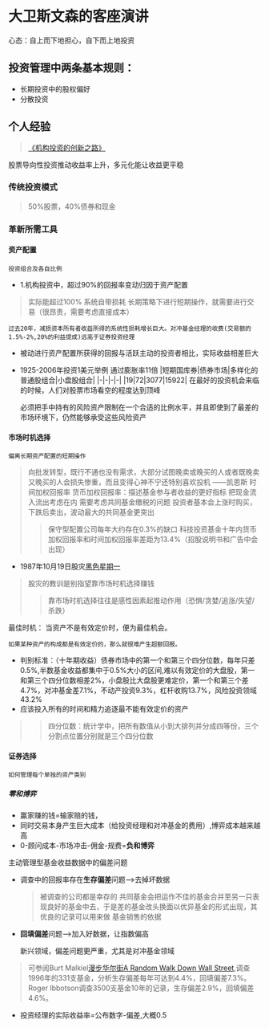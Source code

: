 # 大卫斯文森的客座演讲
心态：自上而下地担心，自下而上地投资
## 投资管理中两条基本规则：
* 长期投资中的股权偏好
* 分散投资

## 个人经验

>[《机构投资的创新之路》](https://book.douban.com/subject/4748753/)

股票导向性投资推动收益率上升，多元化能让收益更平稳

### 传统投资模式
>50%股票，40%债券和现金


### 革新所需工具
#### 资产配置 
	投资组合及各自比例
* 1.机构投资中，超过90%的回报率变动归因于资产配置
>实际能超过100%
系统自带损耗
长期策略下进行短期操作，就需要进行交易（很昂贵，需要考虑直接成本）
	
	过去20年，减损资本所有者收益所得的系统性损耗增长巨大。对冲基金经理的收费(交易额的1.5%-2%,20%的利益提成)远高于证券投资经理

* 被动进行资产配置所获得的回报与活跃主动的投资者相比，实际收益相差巨大

* 1925-2006年投资1美元举例
	通过膨胀率11倍
|短期国库券|债券市场|多样化的普通股组合|小盘股组合|
|-|-|-|-|
|19|72|3077|15922|
在最好的投资机会来临的时候，人们对股票市场看空的程度达到顶峰

	 必须把手中持有的风险资产限制在一个合适的比例水平，并且即使到了最差的市场环境下，仍然能够承受这些风险资产

#### 市场时机选择
	偏离长期资产配置的短期操作

>向批发转型，既行不通也没有需求，大部分试图晚卖或晚买的人或者既晚卖又晚买的人会损失惨重，而且变得心神不宁还特别喜欢投机
>——凯恩斯
时间加权回报率
货币加权回报率：描述基金参与者收益的更好指标
>把现金流入流出考虑在内
>需要考虑共同基金缴税的问题
>投资者基本会上涨时购买，下跌后卖出，波动最大的共同基金更突出
>>保守型配置公司每年大约存在0.3%的缺口
>>科技投资基金十年内货币加权回报率和时间加权回报率差距为13.4%（招股说明书和广告中会出现）

* 1987年10月19日股灾[黑色星期一](https://zh.wikipedia.org/wiki/%E9%BB%91%E8%89%B2%E6%98%9F%E6%9C%9F%E4%B8%80) 
>股灾的教训是别指望靠市场时机选择赚钱
>>靠市场时机选择往往是感性因素起推动作用（恐惧/贪婪/追涨/失望/杀跌）

最佳时机： 当资产不是有效定价时，便为最佳机会。
	
	如果某种资产的构成都是有效定价的，那么就很难产生超额回报。
* 判别标准：（十年期收益）债券市场中的第一个和第三个四分位数，每年只差0.5%,半数基金收益都集中于0.5%大小的区间,难以有效定价的大盘股，第一和第三个四分位数相差2%，小盘股比大盘股更难定价，第一个和第三个差4.7%，对冲基金差7.1%，不动产投资9.3%，杠杆收购13.7%，风险投资领域43.2%
* 应该投入所有的时间和精力追逐最不能有效定价的资产
>>四分位数：统计学中，把所有数值从小到大排列并分成四等份，三个分割点位置分别就是三个四分位数

#### 证券选择
	如何管理每个单独的资产类别

##### 零和博弈
* 赢家赚的钱=输家赔的钱，
* 同时交易本身产生巨大成本（给投资经理和对冲基金的费用）,博弈成本越来越高
* 0-顾问成本-市场冲击-佣金-规费=**负和博弈**

主动管理型基金收益数据中的偏差问题
* 调查中的回报率存在**生存偏差**问题-->去掉坏数据
	>被调查的公司都是幸存的
	>共同基金会把运作不佳的基金合并至另一只表现良好的基金中去，于是差的基金改头换面以优异基金的形式出现，其优良的记录可以用来做 基金销售的依据
* **回填偏差**问题-->加入好数据，让指数偏高

	新兴领域，偏差问题更严重，尤其是对冲基金领域

>可参阅Burt Malkiel[漫步华尔街A Random Walk Down Wall Street](https://book.douban.com/subject/10606457/),调查1996年的331支基金，分析生存偏差每年可达到4.4%，回填偏差7.3%。Roger Ibbotson调查3500支基金10年的记录，生存偏差2.9%，回填偏差4.6%。

* 投资经理的实际收益率=公布数字-偏差,大概0.5

